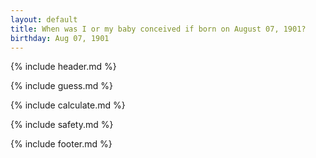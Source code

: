 ```yaml
---
layout: default
title: When was I or my baby conceived if born on August 07, 1901?
birthday: Aug 07, 1901
---
```


{% include header.md %}

{% include guess.md %}

{% include calculate.md %}

{% include safety.md %}

{% include footer.md %}



